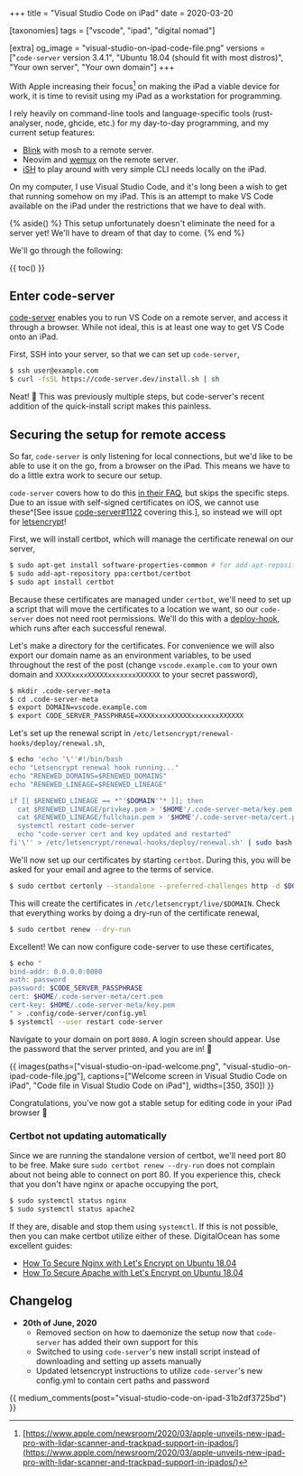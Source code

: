 +++
title = "Visual Studio Code on iPad"
date = 2020-03-20

[taxonomies]
tags = ["vscode", "ipad", "digital nomad"]

[extra]
og_image = "visual-studio-on-ipad-code-file.png"
versions = ["`code-server` version 3.4.1", "Ubuntu 18.04 (should fit with most distros)", "Your own server", "Your own domain"]
+++

With Apple increasing their focus[^1] on making the iPad a viable device for work, it is time to revisit using my iPad as a workstation for programming.

I rely heavily on command-line tools and language-specific tools (rust-analyser, node, ghcide, etc.) for my day-to-day programming, and my current setup features:

- [Blink](https://blink.sh) with mosh to a remote server.
- Neovim and [wemux](https://github.com/zolrath/wemux) on the remote server.
- [iSH](https://ish.app) to play around with very simple CLI needs locally on the iPad.

On my computer, I use Visual Studio Code, and it's long been a wish to get that running somehow on my iPad. This is an attempt to make VS Code available on the iPad under the restrictions that we have to deal with.

<div></div><!-- more -->

{% aside() %}
  This setup unfortunately doesn't eliminate the need for a server yet! We'll have to dream of that day to come.
{% end %}

We'll go through the following:

{{ toc() }}

## Enter code-server
[code-server](https://github.com/cdr/code-server) enables you to run VS Code on a remote server, and access it through a browser. While not ideal, this is at least one way to get VS Code onto an iPad.

First, SSH into your server, so that we can set up `code-server`,

```bash
$ ssh user@example.com
$ curl -fsSL https://code-server.dev/install.sh | sh
```

Neat! 🙂 This was previously multiple steps, but code-server's recent addition of the quick-install script makes this painless.

## Securing the setup for remote access
So far, `code-server` is only listening for local connections, but we'd like to be able to use it on the go, from a browser on the iPad. This means we have to do a little extra work to secure our setup.

`code-server` covers how to do this [in their FAQ](https://github.com/cdr/code-server/blob/master/doc/FAQ.md#how-should-i-expose-code-server-to-the-internet), but skips the specific steps. Due to an issue with self-signed certificates on iOS, we cannot use these^[See issue [code-server#1122](https://github.com/cdr/code-server/issues/1122) covering this.], so instead we will opt for [letsencrypt](https://letsencrypt.org)!

<!--
We'll set up a self-signed certificate. For the passphrase, simply press enter to put a blank password on the key.

```bash
$ mkdir .code-server-meta
$ cd .code-server-meta
$ openssl req -x509 -nodes -newkey rsa:4096 -keyout key.pem -out cert.pem -days 365 -subj "/C=NA/ST=None/L=Global/O=Company Name/OU=Org/CN=localhost"
Generating a RSA private key
...
```

Here we made a directory to hold our keys for `code-server`, and generated them using `openssl`. You can adjust the days to a number you are comfortable with, here I just went with 365, meaning I'll have to renew the certificate in a year.
-->

First, we will install certbot, which will manage the certificate renewal on our server,

```bash
$ sudo apt-get install software-properties-common # for add-apt-repository
$ sudo add-apt-repository ppa:certbot/certbot
$ sudo apt install certbot
```

Because these certificates are managed under `certbot`, we'll need to set up a script that will move the certificates to a location we want, so our `code-server` does not need root permissions. We'll do this with a [deploy-hook](https://certbot.eff.org/docs/using.html#renewing-certificates), which runs after each successful renewal.

Let's make a directory for the certificates. For convenience we will also export our domain name as an environment variables, to be used throughout the rest of the post (change `vscode.example.com` to your own domain and `XXXXxxxxXXXXXxxxxxxxXXXXXX` to your secret password),

```bash
$ mkdir .code-server-meta
$ cd .code-server-meta
$ export DOMAIN=vscode.example.com
$ export CODE_SERVER_PASSPHRASE=XXXXxxxxXXXXXxxxxxxxXXXXXX
```

Let's set up the renewal script in `/etc/letsencrypt/renewal-hooks/deploy/renewal.sh`,

```bash
$ echo 'echo '\''#!/bin/bash
echo "Letsencrypt renewal hook running..."
echo "RENEWED_DOMAINS=$RENEWED_DOMAINS"
echo "RENEWED_LINEAGE=$RENEWED_LINEAGE"

if [[ $RENEWED_LINEAGE == *"'$DOMAIN'"* ]]; then
  cat $RENEWED_LINEAGE/privkey.pem > '$HOME'/.code-server-meta/key.pem
  cat $RENEWED_LINEAGE/fullchain.pem > '$HOME'/.code-server-meta/cert.pem
  systemctl restart code-server
  echo "code-server cert and key updated and restarted"
fi'\'' > /etc/letsencrypt/renewal-hooks/deploy/renewal.sh' | sudo bash && sudo chmod +x /etc/letsencrypt/renewal-hooks/deploy/renewal.sh
```

We'll now set up our certificates by starting `certbot`. During this, you will be asked for your email and agree to the terms of service.

```bash
$ sudo certbot certonly --standalone --preferred-challenges http -d $DOMAIN
```

This will create the certificates in `/etc/letsencrypt/live/$DOMAIN`. Check that everything works by doing a dry-run of the certificate renewal,

```bash
$ sudo certbot renew --dry-run
```

Excellent! We can now configure code-server to use these certificates,

```bash
$ echo "
bind-addr: 0.0.0.0:8080
auth: password
password: $CODE_SERVER_PASSPHRASE
cert: $HOME/.code-server-meta/cert.pem
cert-key: $HOME/.code-server-meta/key.pem
" > .config/code-server/config.yml
$ systemctl --user restart code-server
```

Navigate to your domain on port `8080`. A login screen should appear. Use the password that the server printed, and you are in! 🥳

{{ images(paths=["visual-studio-on-ipad-welcome.png", "visual-studio-on-ipad-code-file.jpg"], captions=["Welcome screen in Visual Studio Code on iPad", "Code file in Visual Studio Code on iPad"], widths=[350, 350]) }}

Congratulations, you've now got a stable setup for editing code in your iPad browser 🎉

### Certbot not updating automatically

Since we are running the standalone version of certbot, we'll need port 80 to be free. Make sure `sudo certbot renew --dry-run` does not complain about not being able to connect on port 80. If you experience this, check that you don't have nginx or apache occupying the port,

```bash
$ sudo systemctl status nginx
$ sudo systemctl status apache2
```

If they are, disable and stop them using `systemctl`. If this is not possible, then you can make certbot utilize either of these. DigitalOcean has some excellent guides:

- [How To Secure Nginx with Let's Encrypt on Ubuntu 18.04](https://www.digitalocean.com/community/tutorials/how-to-secure-nginx-with-let-s-encrypt-on-ubuntu-18-04)
- [How To Secure Apache with Let's Encrypt on Ubuntu 18.04](https://www.digitalocean.com/community/tutorials/how-to-secure-apache-with-let-s-encrypt-on-ubuntu-18-04)

## Changelog

- **20th of June, 2020**
  - Removed section on how to daemonize the setup now that `code-server` has added their own support for this
  - Switched to using `code-server`'s new install script instead of downloading and setting up assets manually
  - Updated letsencrypt instructions to utilize `code-server`'s new config.yml to contain cert paths and password

[^1]: [https://www.apple.com/newsroom/2020/03/apple-unveils-new-ipad-pro-with-lidar-scanner-and-trackpad-support-in-ipados/](https://www.apple.com/newsroom/2020/03/apple-unveils-new-ipad-pro-with-lidar-scanner-and-trackpad-support-in-ipados/)

{{ medium_comments(post="visual-studio-code-on-ipad-31b2df3725bd") }}
